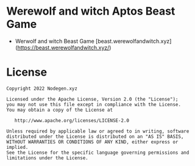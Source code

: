 # Werewolf and witch Aptos Beast Game

- Werwolf and witch Beast Game [beast.werewolfandwitch.xyz] (https://beast.werewolfandwitch.xyz/)


License
=======

    Copyright 2022 Nodegen.xyz

    Licensed under the Apache License, Version 2.0 (the "License");
    you may not use this file except in compliance with the License.
    You may obtain a copy of the License at

       http://www.apache.org/licenses/LICENSE-2.0

    Unless required by applicable law or agreed to in writing, software
    distributed under the License is distributed on an "AS IS" BASIS,
    WITHOUT WARRANTIES OR CONDITIONS OF ANY KIND, either express or implied.
    See the License for the specific language governing permissions and
    limitations under the License.


